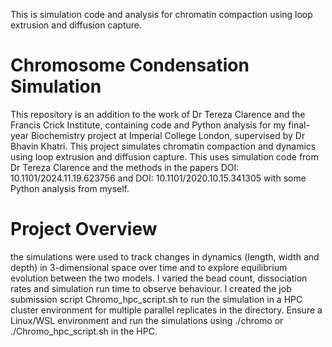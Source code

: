 This is simulation code and analysis for chromatin compaction using loop extrusion and diffusion capture.

# Chromosome Condensation Simulation
This repository is an addition to the work of Dr Tereza Clarence and the Francis Crick Institute, containing code and Python analysis for my final-year Biochemistry project at Imperial College London, supervised by Dr Bhavin Khatri.
This project simulates chromatin compaction and dynamics using loop extrusion and diffusion capture.
This uses simulation code from Dr Tereza Clarence and the methods in the papers DOI: 10.1101/2024.11.19.623756 and DOI: 10.1101/2020.10.15.341305 with some Python analysis from myself.

# Project Overview
the simulations were used to track changes in dynamics (length, width and depth) in 3-dimensional space over time and to explore equilibrium evolution between the two models. I varied the bead count, dissociation rates and simulation run time to observe behaviour. 
I created the job submission script Chromo_hpc_script.sh to run the simulation in a HPC cluster environment for multiple parallel replicates in the directory.
Ensure a Linux/WSL environment and run the simulations using ./chromo or ./Chromo_hpc_script.sh in the HPC. 
